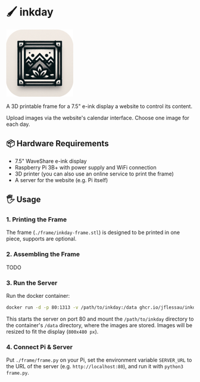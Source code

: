 # 🖌️ inkday

<img alt="A noisy black and white illustration of a picture frame with the image of a flower in it." src="inkday-icon.png" width="180px"/>

A 3D printable frame for a 7.5" e-ink display a website to control its content.

Upload images via the website's calendar interface. Choose one image for each day.

## 📦 Hardware Requirements

- 7.5" WaveShare e-ink display
- Raspberry Pi 3B+ with power supply and WiFi connection
- 3D printer (you can also use an online service to print the frame)
- A server for the website (e.g. Pi itself)

## 🖐️ Usage

### 1. Printing the Frame

The frame (`./frame/inkday-frame.stl`) is designed to be printed in one piece, supports are optional.

### 2. Assembling the Frame

TODO

### 3. Run the Server

Run the docker container:

```bash
docker run -d -p 80:1313 -v /path/to/inkday:/data ghcr.io/jflessau/inkday:latest
```

This starts the server on port 80 and mount the `/path/to/inkday` directory to the container's `/data` directory, where the images are stored.
Images will be resized to fit the display (`800x480 px`).

### 4. Connect Pi & Server

Put `./frame/frame.py` on your Pi, set the environment variable `SERVER_URL` to the URL of the server (e.g. `http://localhost:80`), and run it with `python3 frame.py`.
